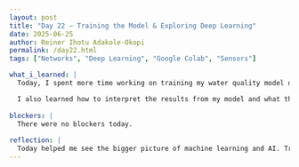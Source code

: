 ```yaml
---
layout: post
title: "Day 22 – Training the Model & Exploring Deep Learning"
date: 2025-06-25
author: Reiner Ihotu Adakole-Okopi
permalink: /day22.html
tags: ["Networks", "Deep Learning", "Google Colab", "Sensors"]

what_i_learned: |
  Today, I spent more time working on training my water quality model on Google Colab. I continued fine-tuning the code and paid closer attention to how the model learns from patterns in the dataset. Running the model, checking accuracy, and reviewing the output gave me a better understanding of how everything fits together. Later, we had a class session on deep learning, where I was introduced to concepts like neural networks, activation functions, and layers. It helped me understand how more complex models go beyond basic classification to handle larger-scale tasks. I’m still absorbing a lot of the information, but it was a solid introduction to how deep learning models are built and why they’re useful.

  I also learned how to interpret the results from my model and what those numbers actually mean in terms of how well the model is doing.
  
blockers: |
  There were no blockers today. 
  
reflection: |
  Today helped me see the bigger picture of machine learning and AI. Training my own model while also learning about deep learning made me appreciate the different levels of complexity that exist in this space. It also made me think about what our project could look like if we incorporated more advanced techniques down the line. I’m starting to feel more confident explaining what I’m doing to others, which is really encouraging.
---
```

